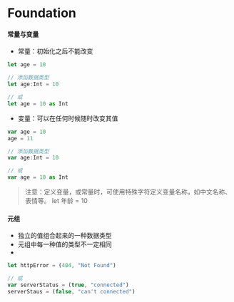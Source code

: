 # Foundation

#### 常量与变量
* 常量：初始化之后不能改变
~~~ javascript
let age = 10

// 添加数据类型
let age:Int = 10

// 或
let age = 10 as Int
~~~
* 变量：可以在任何时候随时改变其值
~~~ javascript
var age = 10
age = 11

// 添加数据类型
var age:Int = 10

// 或
var age = 10 as Int
~~~

> 注意：定义变量，或常量时，可使用特殊字符定义变量名称，如中文名称、表情等。
> let 年龄 = 10



#### 元组
* 独立的值组合起来的一种数据类型
* 元组中每一种值的类型不一定相同
* 

~~~ javascript
let httpError = (404, "Not Found")

// 或
var serverStatus = (true, "connected")
serverStaus = (false, "can't connected")
~~~